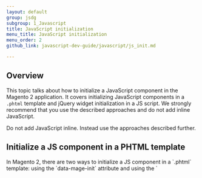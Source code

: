 ```yaml
---
layout: default
group: jsdg
subgroup: 1_Javascript
title: JavaScript initialization
menu_title: JavaScript initialization
menu_order: 2
github_link: javascript-dev-guide/javascript/js_init.md

---
```


<h2 id="js_init_overview">Overview</h2>

This topic talks about how to initialize a JavaScript component in the Magento 2 application. 
It covers initializing JavaScript components in a `.phtml` template and jQuery widget initialization in a JS script. We strongly recommend that you use the described approaches and do not add inline JavaScript.

Do not add JavaScript inline. Instead use the approaches described further.

<h2 id="init_phtml">Initialize a JS component in a PHTML template</h2>
In Magento 2, there are two ways to initialize a JS component in a `.phtml` template: using the `data-mage-init` attribute and using the `<script>` tag. Both ways are described in the following sections.
<!-- ADDLINK for JS component-->

<h3 id="data_mage_init">Initialization using <code>data-mage-init</code></h3>

Use the <code>data-mage-init</code> attribute to initialize a JS component on a certain HTML element. The following code sample is an illustration. Here a JS component is initialized on the `<nav/>` element:
<pre>
&lt;nav data-mage-init='{ &quot;&lt;component_name&gt;&quot;: {...} }'&gt;&lt;/nav&gt;
</pre>

When initialized on a certain element, the script is called only for this particular element. It is not automatically initialized for other elements of this type on the page. 

<h4 id="init_process">How the JS initialization using <code>data-mage-init</code> is processed</h4>

On DOM ready, the `data-mage-init` attribute is parsed to extract components' names and configuration to be applied to the element. 
Depending on the type of the JS component initialized, processing is performed as follows:
<ul>

<li>If an object is returned, the initializer tries to find the <code>&lt;component_name&gt;</code> key. If the corresponding value is a function, the initializer passes the <code>config</code> and <code>element</code> values to this function.

For example:
<pre>
return {
    '&lt;component_name&gt;': function(config, element) { ... }
};
</pre>
</li>
<li>If a function is returned, the initializer passes the <code>config</code> and <code>element</code> values to this function. 

For example:

<pre>
return function(config, element) { ... };
</pre>

</li>
<li>If neither a function nor an object with the <code>"&lt;component_name&gt;"</code> key are returned, then the initializer tries to search for <code>"&lt;component_name&gt;"</code> in the jQuery prototype. If found, the initializer applies it as <code>$(element).&lt;component_name&gt;(config)</code>. 

For example:
<pre>
$.fn.&lt;component_name&gt; = function() { ... };
return;
</pre>
</li>

<li>If none of the previous cases is true, the component is executed with no further processing. 
Such a component does not require either <code>config</code> or <code>element</code>. The recommended way to declare such components is <a href="#init_script">using the &lt;script&gt; tag</a>.</li>
</ul>

<h3 id="init_script">Initialization using <code>&lt;script&gt;</code></h3>
To initialize a JS component on a HTML element without direct access to the element or with no relation to a certain element, use the <code>&lt;script type=&quot;text/x-magento-init&quot;&gt;</code> tag. An illustration follows:

<pre>
&lt;script type=&quot;text/x-magento-init&quot;&gt;
    // components initialized on the element defined by selector
	&quot;&lt;element_selector&gt;&quot;: {
		&quot;&lt;js_component1&gt;&quot;: ...,
		&quot;&lt;js_component2&gt;&quot;: ...
    },
    // components initialized without binding to an element
    &quot;*&quot;: {
        &quot;&lt;js_component3&quot;&gt;: ...
    }
&lt;/script&gt;
</pre>

Where:
<ul>
<li><code>&lt;element_selector&gt;</code> is a selector for the element on which the following JS components are initialized.</li>
<li><code>&lt;js_component1&gt;</code> and <code>&lt;js_component2&gt;</code> are the JS components being initialized on the element with the selector specified as <code>&lt;element_selector&gt;</code>.</li>
<li><code>&lt;js_component3&gt;</code> is the JS component initialized with no binding to an element.</li> 
</ul>

The following is an illustration of widget initialization using <code>&lt;script&gt;</code>. Here the accordion and navigation widgets are initialized on the element with the `#main-container` selector, and the `pageCache` script is initialized with no binding to any element.

<pre>
&lt;script type=&quot;text/x-magento-init&quot;&gt;
    &quot;#main-container&quot;: {
        &quot;navigation&quot;: &lt;?php echo $block-&gt;getNavigationConfig(); ?&gt;,
        &quot;accordion&quot;: &lt;?php echo $block-&gt;getNavigationAccordionConfig(); ?&gt;
    },
    &quot;*&quot;: {
        &quot;pageCache&quot;: &lt;?php echo $block-&gt;getPageCacheConfig(); ?&gt;
    }
&lt;/script&gt;
</pre>


<h2 id="widget_init">Widget initialization in JS</h2>

To initialize a widget in JS code, use a notation similar to the following (the <a href="{{site.gdeurl21}}frontend-dev-guide/javascript/widget_accordion.html" target="_blank">accordion</a> widget is initialized on the `#main-container` element as illustration):

<pre>
$("#main-container").accordion();
</pre>

To initialize a widget with options, use notation similar to the following:

<pre>
$("#main-container").accordion({
    header : "#title-1"
    content : "#content-1",
    trigger : "#trigger-1,
    ajaxUrlElement: "a"
 });
</pre>


